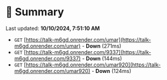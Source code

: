 # 📖 Summary
Last updated: **10/10/2024, 7:51:10 AM**

- `GET` [https://talk-m6gd.onrender.com/umar](https://talk-m6gd.onrender.com/umar) - **Down** (271ms)
- `GET` [https://talk-m6gd.onrender.com/9337](https://talk-m6gd.onrender.com/9337) - **Down** (144ms)
- `GET` [https://talk-m6gd.onrender.com/umar920](https://talk-m6gd.onrender.com/umar920) - **Down** (124ms)

